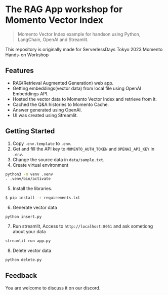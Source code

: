 # The RAG App workshop for Momento Vector Index
>  Momento Vector Index example for handson using Python, LangChain, OpenAI and Streamlit.

This repository is originally made for ServerlessDays Tokyo 2023 Momento Hands-on Workshop

## Features
- RAG(Retrieval Augmented Generation) web app.
- Getting embeddings(vector data) from local file using OpenAI Embeddings API.
- Hosted the vector data to Momento Vector Index and retrieve from it.
- Cached the Q&A histories to Momento Cache.
- Answer generated using OpenAI.
- UI was created using Streamlit.

## Getting Started
1. Copy `.env.template` to `.env`.
2. Get and fill the API key to `MOMENTO_AUTH_TOKEN` and `OPENAI_API_KEY` in `.env`.
3. Change the source data in `data/sample.txt`.
4. Create virtual environment

```sh
python3 -m venv .venv
. .venv/bin/activate
```

5. Install the libraries.
```sh
$ pip install -r requirements.txt
```

6. Generate vector data

```
python insert.py
```

7. Run streamlit, Access to `http://localhost:8051` and ask sometiong about your data
```sh
streamlit run app.py
```

8. Delete vector data

```sh
python delete.py
```

## Feedback
You are welcome to discuss it on our discord.
